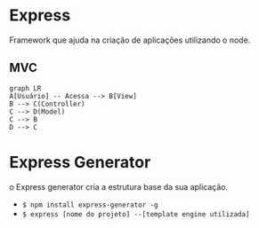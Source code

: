 # Express 

Framework que ajuda na criação de aplicações utilizando o node. 

## MVC
 
```mermaid
graph LR
A[Usuário] -- Acessa --> B[View]
B --> C(Controller)
C --> D(Model)
C --> B
D --> C
```

# Express Generator

o Express generator cria a estrutura base da sua aplicação. 
- `$ npm install express-generator -g`
- `$ express [nome do projeto] --[template engine utilizada]`


